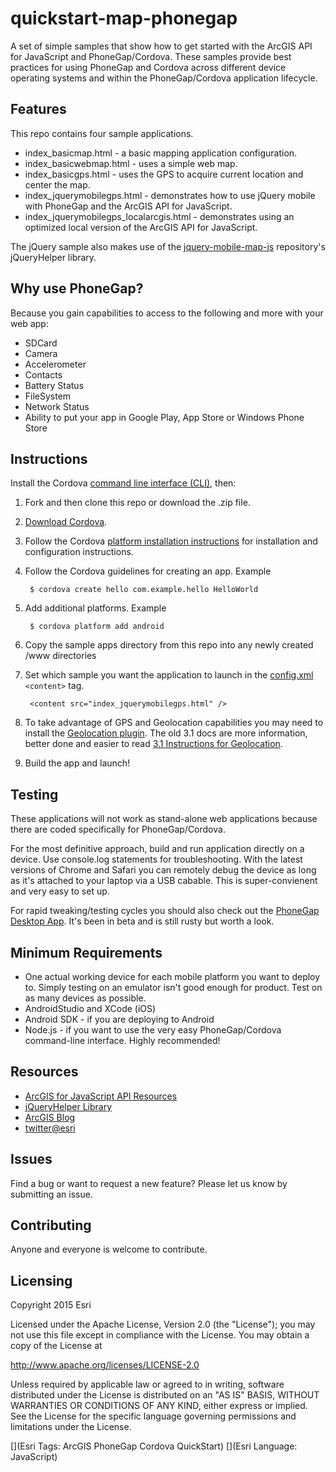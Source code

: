# quickstart-map-phonegap

A set of simple samples that show how to get started with the ArcGIS API for JavaScript and PhoneGap/Cordova. These samples provide best practices for using PhoneGap and Cordova across different device operating systems and within the PhoneGap/Cordova application lifecycle.

## Features
This repo contains four sample applications. 

* index_basicmap.html - a basic mapping application configuration.
* index_basicwebmap.html - uses a simple web map.
* index_basicgps.html - uses the GPS to acquire current location and center the map.
* index_jquerymobilegps.html - demonstrates how to use jQuery mobile with PhoneGap and the ArcGIS API for JavaScript. 
* index_jquerymobilegps_localarcgis.html - demonstrates using an optimized local version of the ArcGIS API for JavaScript.

The jQuery sample also makes use of the [jquery-mobile-map-js](https://github.com/Esri/jquery-mobile-map-js) repository's jQueryHelper library.

## Why use PhoneGap?

Because you gain capabilities to access to the following and more with your web app:
* SDCard
* Camera
* Accelerometer
* Contacts
* Battery Status
* FileSystem
* Network Status
* Ability to put your app in Google Play, App Store or Windows Phone Store

## Instructions


Install the Cordova [command line interface (CLI)](http://cordova.apache.org/docs/en/4.0.0/guide_cli_index.md.html#The%20Command-Line%20Interface), then:

1. Fork and then clone this repo or download the .zip file. 
2. [Download Cordova](http://cordova.apache.org/).
3. Follow the Cordova [platform installation instructions](http://cordova.apache.org/docs/en/4.0.0/guide_platforms_index.md.html#Platform%20Guides) for installation and configuration instructions.
4. Follow the Cordova guidelines for creating an app. Example

		$ cordova create hello com.example.hello HelloWorld

5. Add additional platforms. Example

		$ cordova platform add android

6. Copy the sample apps directory from this repo into any newly created /www directories
7. Set which sample you want the application to launch in the [config.xml](http://cordova.apache.org/docs/en/4.0.0/config_ref_index.md.html#The%20config.xml%20File) `<content>` tag.

    	<content src="index_jquerymobilegps.html" />

8. To take advantage of GPS and Geolocation capabilities you may need to install the [Geolocation plugin](http://plugins.cordova.io/#/package/org.apache.cordova.geolocation). The old 3.1 docs are more information, better done and easier to read [3.1 Instructions for Geolocation](http://cordova.apache.org/docs/en/3.1.0/cordova_geolocation_geolocation.md.html#Geolocation).
9. Build the app and launch!

## Testing

These applications will not work as stand-alone web applications because there are coded specifically for PhoneGap/Cordova. 

For the most definitive approach, build and run application directly on a device. Use console.log statements for troubleshooting. With the latest versions of Chrome and Safari you can remotely debug the device as long as it's attached to your laptop via a USB cabable. This is super-convienent and very easy to set up.

For rapid tweaking/testing cycles you should also check out the [PhoneGap Desktop App](https://github.com/phonegap/phonegap-app-desktop). It's been in beta and is still rusty but worth a look.


## Minimum Requirements

* One actual working device for each mobile platform you want to deploy to. Simply testing on an emulator isn't good enough for product. Test on as many devices as possible.
* AndroidStudio and XCode (iOS)
* Android SDK - if you are deploying to Android
* Node.js - if you want to use the very easy PhoneGap/Cordova command-line interface. Highly recommended!

## Resources

* [ArcGIS for JavaScript API Resources](https://developers.arcgis.com/javascript/)
* [jQueryHelper Library](https://github.com/Esri/jquery-mobile-map-js)
* [ArcGIS Blog](http://blogs.esri.com/esri/arcgis/)
* [twitter@esri](http://twitter.com/esri)

## Issues

Find a bug or want to request a new feature?  Please let us know by submitting an issue.

## Contributing

Anyone and everyone is welcome to contribute. 

## Licensing
Copyright 2015 Esri

Licensed under the Apache License, Version 2.0 (the "License");
you may not use this file except in compliance with the License.
You may obtain a copy of the License at

   http://www.apache.org/licenses/LICENSE-2.0

Unless required by applicable law or agreed to in writing, software
distributed under the License is distributed on an "AS IS" BASIS,
WITHOUT WARRANTIES OR CONDITIONS OF ANY KIND, either express or implied.
See the License for the specific language governing permissions and
limitations under the License.

[](Esri Tags: ArcGIS PhoneGap Cordova QuickStart)
[](Esri Language: JavaScript)
